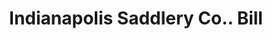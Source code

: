 ---
doi: 10.7916/D80S11KC
date_other: '1902'
date_other_textual: '1902'
form: printed ephemera
genre:
- Invoices
name:
- Indianapolis Saddlery Co.
object_in_context_url: https://biggert.cul.columbia.edu/items/view/ave_biggert_01840
subject_hierarchical_geographic:
- Indianapolis, Indiana, United States
subject_name:
- Indianapolis Saddlery Co.
title: Indianapolis Saddlery Co.. Bill
sort_title: Indianapolis Saddlery Co.. Bill
call_number: ave_biggert_01840
coordinates:
- 39.791,-86.148
pid: ave_biggert_01840
identifiers: ave_biggert_01840
thumbnail: https://derivativo-2.library.columbia.edu/iiif/2/ldpd:490595/full/!256,256/0/native.jpg
permalink: "/items/ave_biggert_01840/"
layout: iiif-image-page
---